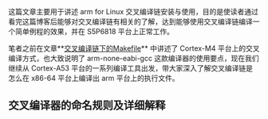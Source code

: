 这篇文章主要用于讲述 arm for Linux 交叉编译链安装与使用，目的是使读者通过看完这篇博客后能够对交叉编译链有相关的了解，达到能够使用交叉编译链编译一个简单例程的效果，并在 S5P6818 平台上正常工作。

笔者之前在文章**<a href = "https://github.com/laneston/Note/blob/master/Makefile_Note.md">交叉编译链下的Makefile</a>** 中讲述了 Cortex-M4 平台上的交叉编译方式，也大致说明了 arm-none-eabi-gcc 这款编译器的使用要点，现在我们继续从 Cortex-A53 平台的一系列编译工具出发，带大家深入了解交叉编译链是怎么在 x86-64 平台上编译出 arm 平台上的执行文件。

## 交叉编译器的命名规则及详细解释




